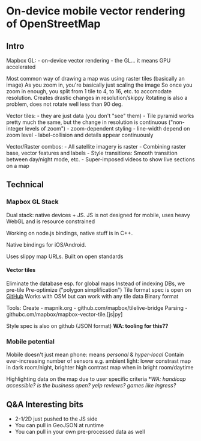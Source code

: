 # On-device mobile vector rendering of OpenStreetMap

## Intro

Mapbox GL:
	- on-device vector rendering
	- the GL... it means GPU accelerated

Most common way of drawing a map was using raster tiles (basically an image)
As you zoom in, you're basically just scaling the image
So once you zoom in enough, you split from 1 tile to 4, to 16, etc. to accomodate resolution. Creates drastic changes in resolution/skippy
Rotating is also a problem, does not rotate well less than 90 deg.

Vector tiles:
	- they are just data (you don't "see" them)
	- Tile pyramid works pretty much the same, but the change in resolution is continuous ("non-integer levels of zoom")
		- zoom-dependent styling
			- line-width depend on zoom level
			- label-collision and details appear continuously

Vector/Raster combos:
	- All satellite imagery is raster
	- Combining raster base, vector features and labels
	- Style transitions: Smooth transition between day/night mode, etc.
	- Super-imposed videos to show live sections on a map

## Technical

### Mapbox GL Stack

Dual stack: native devices + JS. JS is not designed for mobile, uses heavy WebGL and is resource constrained

Working on node.js bindings, native stuff is in C++.

Native bindings for iOS/Android.

Uses slippy map URLs. Built on open standards

#### Vector tiles

Eliminate the database esp. for global maps
Instead of indexing DBs, we pre-tile
Pre-optimize ("polygon simplification")
Tile format spec is open on [GitHub](http://github.com/mapbox)
Works with OSM but can work with any tile data
Binary format

Tools:
	Create
		- mapnik.org
		- github.com/mapbox/tilelive-bridge
	Parsing
		- githubc.om/mapbox/mapbox-vector-tile.[js|py]

Style spec is also on github (JSON format) **WA: tooling for this??**

### Mobile potential

Mobile doesn't just mean phone: means *personal* & *hyper-local*
Contain ever-increasing number of sensors
e.g. ambient light: lower constrast map in dark room/night, brighter high contrast map when in bright room/daytime

Highlighting data on the map due to user specific criteria **WA: handicap accessible? is the business open? yelp reviews? games like ingress?*


## Q&A Interesting bits

- 2-1/2D just pushed to the JS side
- You can pull in GeoJSON at runtime
- You can pull in your own pre-processed data as well


